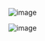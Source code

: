 ![image](https://user-images.githubusercontent.com/57666307/177243290-188fe8c6-d3ba-4615-9f78-2ef1cff63c7b.png)


![image](https://user-images.githubusercontent.com/57666307/177243377-11eeaa05-a678-4477-b160-7e7be1b2cdef.png)
